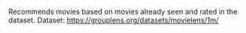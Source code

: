 Recommends movies based on movies already seen and rated in the dataset. 
Dataset: https://grouplens.org/datasets/movielens/1m/
